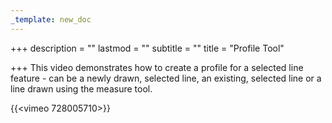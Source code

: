 ```yaml
---
_template: new_doc
---
```


+++
description = ""
lastmod = ""
subtitle = ""
title = "Profile Tool"

+++
This video demonstrates how to create a profile for a selected line feature - can be a newly drawn, selected line, an existing, selected line or a line drawn using the measure tool.

{{<vimeo 728005710>}}
